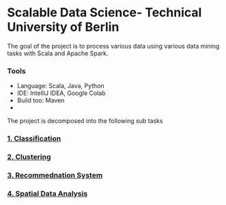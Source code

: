 # Scalable Data Science- Technical University of Berlin

The goal of the project is to process various data using various data mining tasks with Scala and Apache Spark.

### Tools
* Language: Scala, Java, Python
* IDE: IntelliJ IDEA, Google Colab
* Build too: Maven
* 

The project is decomposed into the following sub tasks

### [1. Classification](https://github.com/htefera/Scalable-Data-Science-Assignment-2/tree/master/Classification)
### [2. Clustering](https://github.com/htefera/Scalable-Data-Science-Assignment-2/tree/master/Clustering)
### [3. Recommednation System](https://github.com/htefera/Scalable-Data-Science-Assignment-2/tree/master/Recommendation%20Systems)
### [4. Spatial Data Analysis](https://github.com/htefera/Scalable-Data-Science-Assignment-2/tree/master/Spatial%20Data%20Analysis)




